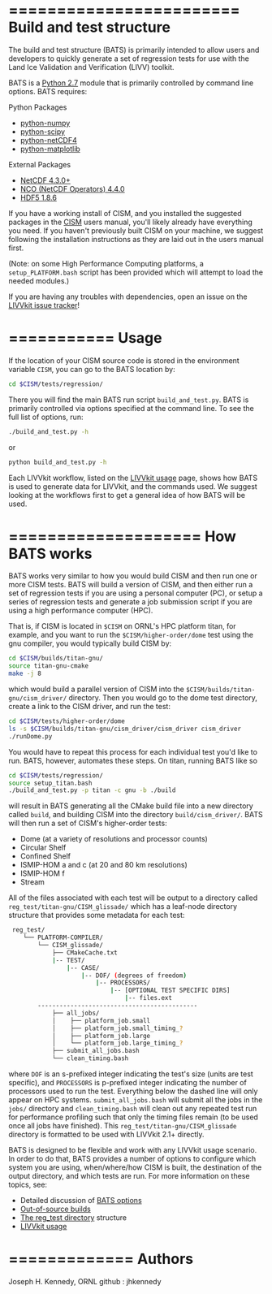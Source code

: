 ========================
Build and test structure
========================

The build and test structure (BATS) is primarily intended to allow users and developers to
quickly generate a set of regression tests for use with the Land Ice Validation
and Verification (LIVV) toolkit. 

BATS is a [Python 2.7](https://www.python.org/) module that is primarily
controlled by command line options. 
BATS requires:

Python Packages 
* [python-numpy](https://pypi.python.org/pypi/numpy) 
* [python-scipy](https://pypi.python.org/pypi/scipy) 
* [python-netCDF4](https://pypi.python.org/pypi/netCDF4) 
* [python-matplotlib](https://pypi.python.org/pypi/matplotlib)

External Packages
* [NetCDF 4.3.0+](http://www.unidata.ucar.edu/software/netcdf/)
* [NCO (NetCDF Operators) 4.4.0](http://nco.sourceforge.net/)
* [HDF5 1.8.6](https://www.hdfgroup.org/HDF5/)

If you have a working install of CISM, and you installed the suggested packages
in the [CISM](http://oceans11.lanl.gov/cism/documentation.html) users manual,
you'll likely already have everything you need. If you haven't previously built
CISM on your machine, we suggest following the installation instructions as they
are laid out in the users manual first.

(Note: on some High Performance Computing platforms, a
`setup_PLATFORM.bash` script has been provided which will attempt to load the
needed modules.)

If you are having any troubles with dependencies, open an issue on the 
[LIVVkit issue tracker](https://github.com/LIVVkit/LIVVkit/issues)!

===========
   Usage
===========

If the location of your CISM source
code is stored in the environment variable `CISM`, you can go to the BATS
location by:

```sh
cd $CISM/tests/regression/
```

There you will find the main BATS run script `build_and_test.py`. BATS is
primarily controlled via options specified at the command line.  To see the full
list of options, run:

```sh
./build_and_test.py -h
```

or 

```sh
python build_and_test.py -h
```

Each LIVVkit workflow, listed on the 
[LIVVkit usage](https://github.com/LIVVkit/LIVVkit/wiki/Usage) page, shows how
BATS is used to generate data for LIVVkit, and the commands used. We suggest
looking at the workflows first to get a general idea of how BATS will be used.  

====================
   How BATS works
====================

BATS works very similar to how you would build CISM and then run one or more CISM
tests. BATS will build a version of CISM, and then either run a set of
regression tests if you are using a personal computer (PC), or setup a series of
regression tests and generate a job submission script if you are using a high
performance computer (HPC). 

That is, if CISM is located in `$CISM`  on ORNL's HPC
platform titan, for example, and you want to run the `$CISM/higher-order/dome`
test using the gnu compiler, you would typically build CISM by:

```sh
cd $CISM/builds/titan-gnu/
source titan-gnu-cmake
make -j 8
```

which would build a parallel version of CISM into the
`$CISM/builds/titan-gnu/cism_driver/`
directory. Then you would go to the dome test directory, create a link to the
CISM driver, and run the test:

```sh
cd $CISM/tests/higher-order/dome
ls -s $CISM/builds/titan-gnu/cism_driver/cism_driver cism_driver
./runDome.py
```

You would have to repeat this process for each individual test you'd like
to run. BATS, however, automates these steps. On titan, running BATS like so

```sh
cd $CISM/tests/regression/
source setup_titan.bash
./build_and_test.py -p titan -c gnu -b ./build
```

will result in BATS generating all the CMake build file into a new directory
called `build`, and building CISM into the directory `build/cism_driver/`. BATS
will then run a set of CISM's higher-order tests:

* Dome (at a variety of resolutions and processor counts)
* Circular Shelf
* Confined Shelf
* ISMIP-HOM a and c (at 20 and 80 km resolutions)
* ISMIP-HOM f
* Stream

All of the files associated with each test will be output to a directory called
`reg_test/titan-gnu/CISM_glissade/` which has a leaf-node directory structure that 
provides some metadata for each test: 

```sh
 reg_test/
    └── PLATFORM-COMPILER/
        └── CISM_glissade/
            ├── CMakeCache.txt
            |-- TEST/
                |-- CASE/
                    |-- DOF/ (degrees of freedom)
                        |-- PROCESSORS/
                            |-- [OPTIONAL TEST SPECIFIC DIRS]
                                |-- files.ext
        --------------------------------------------
            ├── all_jobs/
            │    ├── platform_job.small
            │    ├── platform_job.small_timing_?
            │    ├── platform_job.large
            │    └── platform_job.large_timing_?
            ├── submit_all_jobs.bash
            └── clean_timing.bash
```

where `DOF` is an s-prefixed integer indicating the test's size (units are test
specific), and `PROCESSORS` is p-prefixed integer indicating the number of
processors used to run the test. Everything below the dashed line will only
appear on HPC systems. `submit_all_jobs.bash` will submit all the jobs in the
`jobs/` directory and `clean_timing.bash` will clean out any repeated test run
for performance profiling such that only the timing files remain (to be used
once all jobs have finished). This `reg_test/titan-gnu/CISM_glissade`
directory is formatted to be used with LIVVkit 2.1+ directly. 

BATS is designed to be flexible and work with any LIVVkit usage scenario. In
order to do that, BATS provides a number of options to configure which system
you are using, when/where/how CISM is built, the destination of the output
directory, and which tests are run. For more information on these topics, see:


* Detailed discussion of [BATS options](https://github.com/LIVVkit/LIVVkit/wiki/BATS-options)
* [Out-of-source builds](https://github.com/LIVVkit/LIVVkit/wiki/CISM-out-of-source-builds)
* [The reg_test directory](https://github.com/LIVVkit/LIVVkit/wiki/BATS-reg-test) structure
* [LIVVkit usage](https://github.com/LIVVkit/LIVVkit/wiki/Usage)

=============
   Authors
=============

Joseph H. Kennedy, ORNL 
    github : jhkennedy
